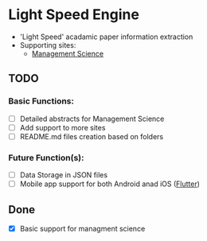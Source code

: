 # Light Speed Engine

- 'Light Speed' acadamic paper information extraction
- Supporting sites:
  - [Management Science](https://pubsonline.informs.org/journal/mnsc)

## TODO

### Basic Functions:
- [ ] Detailed abstracts for Management Science
- [ ] Add support to more sites
- [ ] README.md files creation based on folders

### Future Function(s):
- [ ] Data Storage in JSON files
- [ ] Mobile app support for both Android anad iOS ([Flutter](https://flutter.dev/))

## Done
- [x] Basic support for managment science
